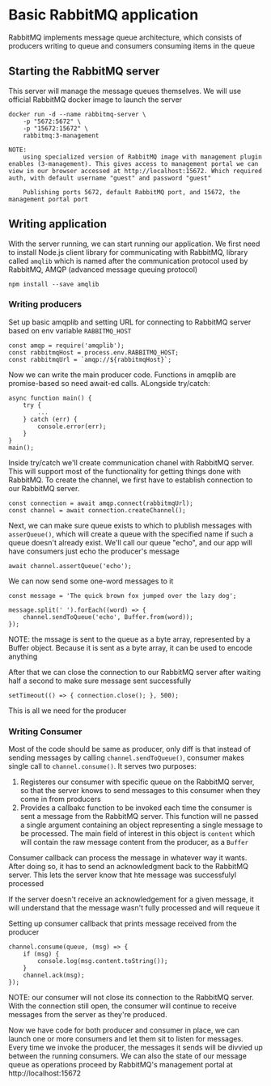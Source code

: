 # Basic RabbitMQ application
RabbitMQ implements message queue architecture, which consists of producers writing to queue and consumers consuming items in the queue

## Starting the RabbitMQ server
This server will manage the message queues themselves. We will use official RabbitMQ docker image to launch the server

    docker run -d --name rabbitmq-server \
        -p "5672:5672" \
        -p "15672:15672" \
        rabbitmq:3-management

    NOTE: 
        using specialized version of RabbitMQ image with management plugin enables (3-management). This gives access to management portal we can view in our browser accessed at http://localhost:15672. Which required auth, with default username "guest" and password "guest"

        Publishing ports 5672, default RabbitMQ port, and 15672, the management portal port

## Writing application
With the server running, we can start running our application. We first need to install Node.js client library for communicating with RabbitMQ, library called `amqlib` which is named after the communication protocol used by RabbitMQ, AMQP (advanced message queuing protocol)

    npm install --save amqlib

### Writing producers
Set up basic amqplib and setting URL for connecting to RabbitMQ server based on env variable `RABBITMQ_HOST`

    const amqp = require('amqplib');
    const rabbitmqHost = process.env.RABBITMQ_HOST;
    const rabbitmqUrl = `amqp://${rabbitmqHost}`;

Now we can write the main producer code. Functions in amqplib are promise-based so need await-ed calls. ALongside try/catch:

    async function main() {
        try {
            ...
        } catch (err) {
            console.error(err);
        }
    }
    main();

Inside try/catch we'll create communication chanel with RabbitMQ server. This will support most of the functionality for getting things done with RabbitMQ. To create the channel, we first have to establish connection to our RabbitMQ server.

    const connection = await amqp.connect(rabbitmqUrl);
    const channel = await connection.createChannel();

Next, we can make sure queue exists to which to plublish messages with `asserQueue()`, which will create a queue with the specified name if such a queue doesn't already exist. We'll call our queue "echo", and our app will have consumers just echo the producer's message

    await channel.assertQueue('echo');

We can now send some one-word messages to it

    const message = 'The quick brown fox jumped over the lazy dog';

    message.split(' ').forEach((word) => {
        channel.sendToQueue('echo', Buffer.from(word));
    });

NOTE: the mssage is sent to the queue as a byte array, represented by a Buffer object. Because it is sent as a byte array, it can be used to encode anything

After that we can close the connection to our RabbitMQ server after waiting half a second to make sure message sent successfully

    setTimeout(() => { connection.close(); }, 500);

This is all we need for the producer

### Writing Consumer
Most of the code should be same as producer, only diff is that instead of sending messages by calling `channel.sendToQueue()`, consumer makes single call to `channel.consume()`. It serves two purposes:
1. Registeres our consumer with specific queue on the RabbitMQ server, so that the server knows to send messages to this consumer when they come in from producers
2. Provides a callbakc function to be invoked each time the consumer is sent a message from the RabbitMQ server. This function will ne passed a single argument containing an object representing a single message to be processed. The main field of interest in this object is `content` which will contain the raw message content from the producer, as a `Buffer`

Consumer callback can process the message in whatever way it wants. After doing so, it has to send an acknowledgment back to the RabbitMQ server. This lets the server know that hte message was successfulyl processed

If the server doesn't receive an acknowledgement for a given message, it will understand that the message wasn't fully processed and will requeue it

Setting up consumer callback that prints message received from the producer

    channel.consume(queue, (msg) => {
        if (msg) {
            console.log(msg.content.toString());
        }
        channel.ack(msg);
    });

NOTE: our consumer will not close its connection to the RabbitMQ server. With the connection still open, the consumer will continue to receive messages from the server as they're produced.

Now we have code for both producer and consumer in place, we can launch one or more consumers and let them sit to listen for messages. Every time we invoke the producer, the messages it sends will be divvied up between the running consumers. We can also the state of our message queue as operations proceed by RabbitMQ's management portal at http://localhost:15672

